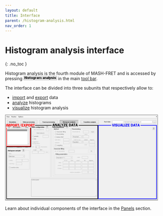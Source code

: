 ```yaml
---
layout: default
title: Interface
parent: /histogram-analysis.html
nav_order: 1
---
```


# Histogram analysis interface
{: .no_toc }

Histogram analysis is the fourth module of MASH-FRET and is accessed by pressing 
![Histogram analysis](../assets/images/gui/HA-but-histogram-analysis.png "Histogram analysis") in the main 
[tool bar](../Getting_started.html#interface).

The interface can be divided into three subunits that respectively allow to:
* <u>import</u> and <u>export</u> data
* <u>analyze</u> histograms
* <u>visualize</u> histogram analysis

<a class="plain" href="../assets/images/gui/interface-histogram-analysis.png"><img src="../assets/images/gui/interface-histogram-analysis.png" /></a>

Learn about individual components of the interface in the 
[Panels](panels.html) section.

